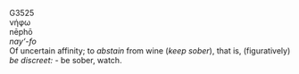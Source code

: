 <body>
  <p>G3525<br>  νήφω  <br> nēphō  <br><i>nay‘-fo </i><br>Of uncertain affinity; to <i>abstain</i> from wine (<i>keep</i> <i>sober</i>), that is, (figuratively) <i>be</i> <i>discreet:</i> - be sober, watch.<br></p>
 </body>